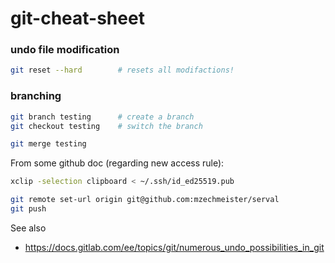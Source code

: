 # git-cheat-sheet

### undo file modification
```bash
git reset --hard        # resets all modifactions!
```

### branching

```bash
git branch testing      # create a branch   
git checkout testing    # switch the branch

git merge testing
```



From some github doc (regarding new access rule):
```bash
xclip -selection clipboard < ~/.ssh/id_ed25519.pub

git remote set-url origin git@github.com:mzechmeister/serval
git push
```

See also
* https://docs.gitlab.com/ee/topics/git/numerous_undo_possibilities_in_git
